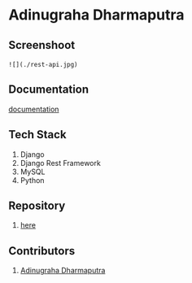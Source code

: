 # Adinugraha Dharmaputra

## Screenshoot
    ![](./rest-api.jpg)
## Documentation
[documentation](https://documenter.getpostman.com/view/15484442/TzJvdc7U)

## Tech Stack
1. Django
2. Django Rest Framework
3. MySQL
4. Python

## Repository
1. [here](https://github.com/adinugrahadharmaputra/rest-api)

## Contributors

1. [Adinugraha Dharmaputra](https://github.com/adinugrahadharmaputra)
